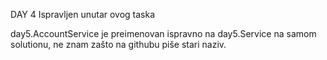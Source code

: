 DAY 4 Ispravljen unutar ovog taska

day5.AccountService je preimenovan ispravno na day5.Service na samom solutionu, ne znam zašto na githubu piše stari naziv.